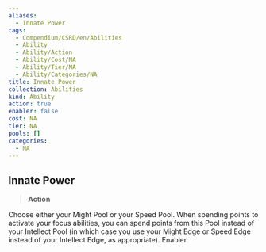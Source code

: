 ```yaml
---
aliases:
  - Innate Power
tags:
  - Compendium/CSRD/en/Abilities
  - Ability
  - Ability/Action
  - Ability/Cost/NA
  - Ability/Tier/NA
  - Ability/Categories/NA
title: Innate Power
collection: Abilities
kind: Ability
action: true
enabler: false
cost: NA
tier: NA
pools: []
categories:
  - NA
---
```

## Innate Power  
>**Action**
  
Choose either your Might Pool or your Speed Pool. When spending points to activate your focus abilities, you can spend points from this Pool instead of your Intellect Pool (in which case you use your Might Edge or Speed Edge instead of your Intellect Edge, as appropriate). Enabler